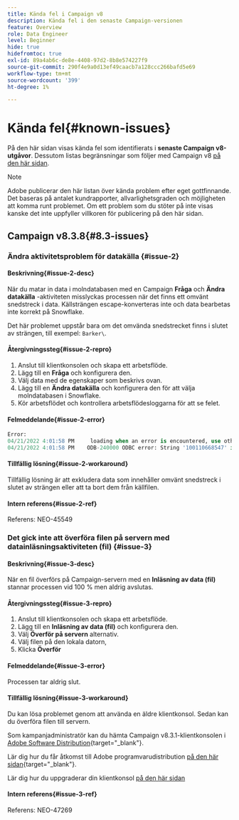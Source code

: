 ```yaml
---
title: Kända fel i Campaign v8
description: Kända fel i den senaste Campaign-versionen
feature: Overview
role: Data Engineer
level: Beginner
hide: true
hidefromtoc: true
exl-id: 89a4ab6c-de8e-4408-97d2-8b8e574227f9
source-git-commit: 290f4e9a0d13ef49caacb7a128ccc266bafd5e69
workflow-type: tm+mt
source-wordcount: '399'
ht-degree: 1%

---
```


# Kända fel{#known-issues}

På den här sidan visas kända fel som identifierats i **senaste Campaign v8-utgåvor**. Dessutom listas begränsningar som följer med Campaign v8 [på den här sidan](ac-guardrails.md).


>[!NOTE]
>
>Adobe publicerar den här listan över kända problem efter eget gottfinnande. Det baseras på antalet kundrapporter, allvarlighetsgraden och möjligheten att komma runt problemet. Om ett problem som du stöter på inte visas kanske det inte uppfyller villkoren för publicering på den här sidan.

## Campaign v8.3.8{#8.3-issues}

### Ändra aktivitetsproblem för datakälla {#issue-2}

#### Beskrivning{#issue-2-desc}

När du matar in data i molndatabasen med en Campaign **Fråga** och **Ändra datakälla** -aktiviteten misslyckas processen när det finns ett omvänt snedstreck i data. Källsträngen escape-konverteras inte och data bearbetas inte korrekt på Snowflake.

Det här problemet uppstår bara om det omvända snedstrecket finns i slutet av strängen, till exempel: `Barker\`.


#### Återgivningssteg{#issue-2-repro}

1. Anslut till klientkonsolen och skapa ett arbetsflöde.
1. Lägg till en **Fråga** och konfigurera den.
1. Välj data med de egenskaper som beskrivs ovan.
1. Lägg till en **Ändra datakälla** och konfigurera den för att välja molndatabasen i Snowflake.
1. Kör arbetsflödet och kontrollera arbetsflödesloggarna för att se felet.


#### Felmeddelande{#issue-2-error}

```sql
Error:
04/21/2022 4:01:58 PM     loading when an error is encountered, use other values such as 'SKIP_FILE' or 'CONTINUE' for the ON_ERROR option. For more information on loading options, please run 'info loading_data' in a SQL client. SQLState: 22000
04/21/2022 4:01:58 PM    ODB-240000 ODBC error: String '100110668547' is too long and would be truncated   File 'wkf1656797_21_1_3057430574#458516uploadPart0.chunk.gz', line 1, character 0   Row 90058, column "WKF1656797_21_1"["SCARRIER_ROUTE":13]   If you would like to continue
```

#### Tillfällig lösning{#issue-2-workaround}

Tillfällig lösning är att exkludera data som innehåller omvänt snedstreck i slutet av strängen eller att ta bort dem från källfilen.


#### Intern referens{#issue-2-ref}

Referens: NEO-45549


### Det gick inte att överföra filen på servern med datainläsningsaktiviteten (fil) {#issue-3}

#### Beskrivning{#issue-3-desc}

När en fil överförs på Campaign-servern med en **Inläsning av data (fil)** stannar processen vid 100 % men aldrig avslutas.

#### Återgivningssteg{#issue-3-repro}

1. Anslut till klientkonsolen och skapa ett arbetsflöde.
1. Lägg till en **Inläsning av data (fil)** och konfigurera den.
1. Välj **Överför på servern** alternativ.
1. Välj filen på den lokala datorn,
1. Klicka **Överför**


#### Felmeddelande{#issue-3-error}

Processen tar aldrig slut.

#### Tillfällig lösning{#issue-3-workaround}

Du kan lösa problemet genom att använda en äldre klientkonsol. Sedan kan du överföra filen till servern.

Som kampanjadministratör kan du hämta Campaign v8.3.1-klientkonsolen i [Adobe Software Distribution](https://experience.adobe.com/#/downloads/content/software-distribution/en/campaign.html?1_group.propertyvalues.property=.%2Fjcr%3aContent%2Fmetadata%2FDc%3Aversion&amp;1_group.propertyvalues.operation=equals&amp;1_group.propertyvalues.0_values=target-version%3AcCampaign%2F8&amp;orderby=%40jcr%3Acontent%2Fjcr%3AlastModified&amp;order.sort=desc&amp;layout=list&amp;p.offset=0&amp;p.limit=4){target="_blank"}.

Lär dig hur du får åtkomst till Adobe programvarudistribution [på den här sidan](https://experienceleague.adobe.com/docs/experience-cloud/software-distribution/home.html){target="_blank"}.

Lär dig hur du uppgraderar din klientkonsol [på den här sidan](connect.md)

#### Intern referens{#issue-3-ref}

Referens: NEO-47269

